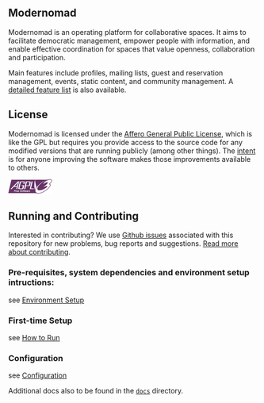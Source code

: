 ## Modernomad

Modernomad is an operating platform for collaborative spaces. It aims to
facilitate democratic management, empower people with information, and enable
effective coordination for spaces that value openness, collaboration and
participation. 

Main features include profiles, mailing lists, guest and reservation
management, events, static content, and community management. A [detailed
feature list](docs/features.md) is also available. 

## License
Modernomad is licensed under the [Affero General Public License](agpl-3.0.txt),
which is like the GPL but requires you provide access to the source code for
any modified versions that are running publicly (among other things). The
[intent](http://www.gnu.org/licenses/why-affero-gpl.html) is for anyone
improving the software makes those improvements available to others. 

<img src="static/img/agplv3-88x31.png" />

## Running and Contributing

Interested in contributing? We use
[Github issues](https://github.com/jessykate/modernomad/issues?state=open)
associated with this repository for new problems, bug reports and suggestions.
[Read more about contributing](docs/contributing.md).

### Pre-requisites, system dependencies and environment setup intructions:
see [Environment Setup](docs/environment-setup.md)

### First-time Setup
see [How to Run](docs/how-to-run.md)

### Configuration
see [Configuration](docs/configuration.md)

Additional docs also to be found in the [`docs`](docs/) directory. 

